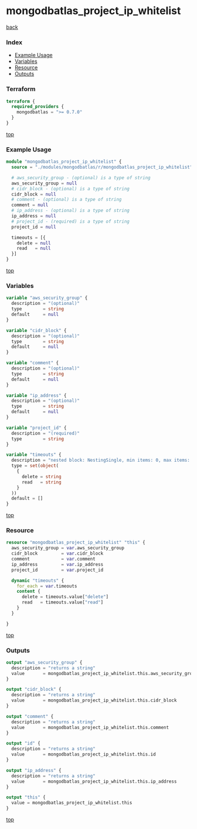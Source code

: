 # mongodbatlas_project_ip_whitelist

[back](../mongodbatlas.md)

### Index

- [Example Usage](#example-usage)
- [Variables](#variables)
- [Resource](#resource)
- [Outputs](#outputs)

### Terraform

```terraform
terraform {
  required_providers {
    mongodbatlas = ">= 0.7.0"
  }
}
```

[top](#index)

### Example Usage

```terraform
module "mongodbatlas_project_ip_whitelist" {
  source = "./modules/mongodbatlas/r/mongodbatlas_project_ip_whitelist"

  # aws_security_group - (optional) is a type of string
  aws_security_group = null
  # cidr_block - (optional) is a type of string
  cidr_block = null
  # comment - (optional) is a type of string
  comment = null
  # ip_address - (optional) is a type of string
  ip_address = null
  # project_id - (required) is a type of string
  project_id = null

  timeouts = [{
    delete = null
    read   = null
  }]
}
```

[top](#index)

### Variables

```terraform
variable "aws_security_group" {
  description = "(optional)"
  type        = string
  default     = null
}

variable "cidr_block" {
  description = "(optional)"
  type        = string
  default     = null
}

variable "comment" {
  description = "(optional)"
  type        = string
  default     = null
}

variable "ip_address" {
  description = "(optional)"
  type        = string
  default     = null
}

variable "project_id" {
  description = "(required)"
  type        = string
}

variable "timeouts" {
  description = "nested block: NestingSingle, min items: 0, max items: 0"
  type = set(object(
    {
      delete = string
      read   = string
    }
  ))
  default = []
}
```

[top](#index)

### Resource

```terraform
resource "mongodbatlas_project_ip_whitelist" "this" {
  aws_security_group = var.aws_security_group
  cidr_block         = var.cidr_block
  comment            = var.comment
  ip_address         = var.ip_address
  project_id         = var.project_id

  dynamic "timeouts" {
    for_each = var.timeouts
    content {
      delete = timeouts.value["delete"]
      read   = timeouts.value["read"]
    }
  }

}
```

[top](#index)

### Outputs

```terraform
output "aws_security_group" {
  description = "returns a string"
  value       = mongodbatlas_project_ip_whitelist.this.aws_security_group
}

output "cidr_block" {
  description = "returns a string"
  value       = mongodbatlas_project_ip_whitelist.this.cidr_block
}

output "comment" {
  description = "returns a string"
  value       = mongodbatlas_project_ip_whitelist.this.comment
}

output "id" {
  description = "returns a string"
  value       = mongodbatlas_project_ip_whitelist.this.id
}

output "ip_address" {
  description = "returns a string"
  value       = mongodbatlas_project_ip_whitelist.this.ip_address
}

output "this" {
  value = mongodbatlas_project_ip_whitelist.this
}
```

[top](#index)